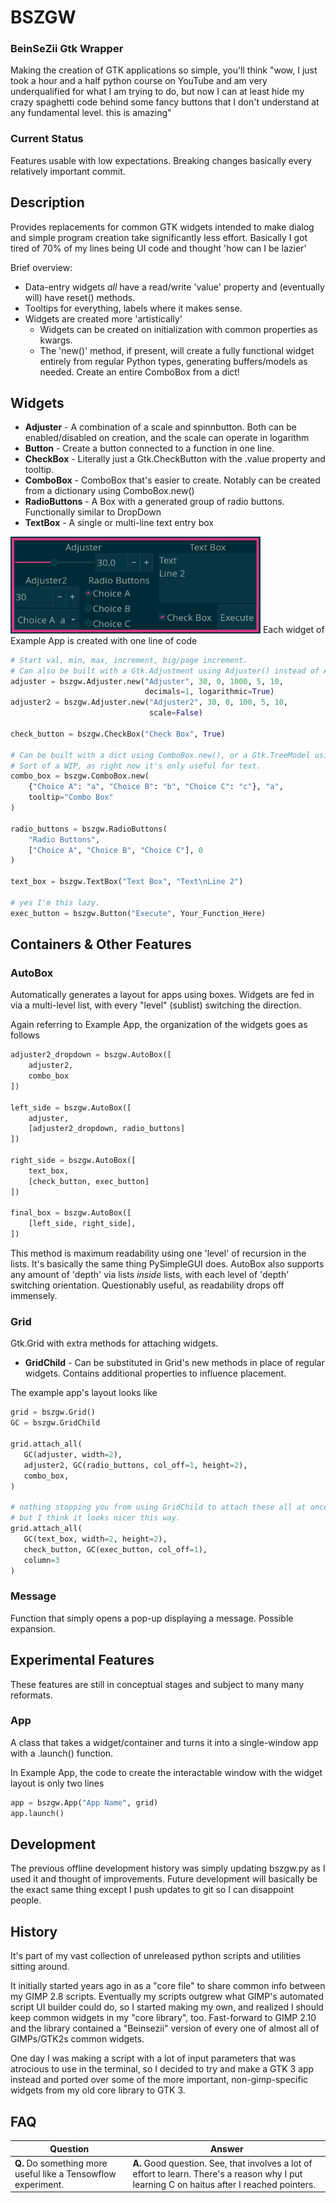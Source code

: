 # BSZGW
### BeinSeZii Gtk Wrapper
Making the creation of GTK applications so simple, you'll think "wow, I just took a hour and a half python course on YouTube and am very underqualified for what I am trying to do, but now I can at least hide my crazy spaghetti code behind some fancy buttons that I don't understand at any fundamental level. this is amazing"

### Current Status
Features usable with low expectations. Breaking changes basically every relatively important commit.

## Description
Provides replacements for common GTK widgets intended to make dialog and
simple program creation take significantly less effort. Basically I got tired
of 70% of my lines being UI code and thought 'how can I be lazier'

Brief overview:
 - Data-entry widgets *all* have a read/write 'value' property and
   (eventually will) have reset() methods.
 - Tooltips for everything, labels where it makes sense.
 - Widgets are created more 'artistically'
   - Widgets can be created on initialization with common properties as kwargs.
   - The 'new()' method, if present, will create a fully functional widget
     entirely from regular Python types, generating buffers/models as needed.
     Create an entire ComboBox from a dict!

## Widgets
 - **Adjuster** - A combination of a scale and spinnbutton. Both can be enabled/disabled on creation, and the scale can operate in logarithm
 - **Button** - Create a button connected to a function in one line.
 - **CheckBox** - Literally just a Gtk.CheckButton with the .value property and tooltip.
 - **ComboBox** - ComboBox that's easier to create. Notably can be created from a dictionary using ComboBox.new()
 - **RadioButtons** - A Box with a generated group of radio buttons. Functionally similar to DropDown
 - **TextBox** - A single or multi-line text entry box

<img src="./Example Apps/example_app.png" width="400">
Each widget of Example App is created with one line of code

```python
# Start val, min, max, increment, big/page increment.
# Can also be built with a Gtk.Adjustment using Adjuster() instead of Adjuster.new()
adjuster = bszgw.Adjuster.new("Adjuster", 30, 0, 1000, 5, 10,
                              decimals=1, logarithmic=True)
adjuster2 = bszgw.Adjuster.new("Adjuster2", 30, 0, 100, 5, 10,
                               scale=False)

check_button = bszgw.CheckBox("Check Box", True)

# Can be built with a dict using ComboBox.new(), or a Gtk.TreeModel using ComboBox()
# Sort of a WIP, as right now it's only useful for text.
combo_box = bszgw.ComboBox.new(
    {"Choice A": "a", "Choice B": "b", "Choice C": "c"}, "a",
    tooltip="Combo Box"
)

radio_buttons = bszgw.RadioButtons(
    "Radio Buttons",
    ["Choice A", "Choice B", "Choice C"], 0
)

text_box = bszgw.TextBox("Text Box", "Text\nLine 2")

# yes I'm this lazy.
exec_button = bszgw.Button("Execute", Your_Function_Here)
```

## Containers & Other Features
### AutoBox
Automatically generates a layout for apps using boxes. Widgets are fed in via a multi-level list, with every "level" (sublist) switching the direction.

Again referring to Example App, the organization of the widgets goes as follows
 
```python
adjuster2_dropdown = bszgw.AutoBox([
    adjuster2,
    combo_box
])

left_side = bszgw.AutoBox([
    adjuster,
    [adjuster2_dropdown, radio_buttons]
])

right_side = bszgw.AutoBox([
    text_box,
    [check_button, exec_button]
])

final_box = bszgw.AutoBox([
    [left_side, right_side],
])
```
This method is maximum readability using one 'level' of recursion in the lists. It's basically the same thing PySimpleGUI does. AutoBox also supports any amount of 'depth' via lists *inside* lists, with each level of 'depth' switching orientation. Questionably useful, as readability drops off immensely.

### Grid
Gtk.Grid with extra methods for attaching widgets.
 - **GridChild** - Can be substituted in Grid's new methods in place of regular widgets. Contains additional properties to influence placement.

 The example app's layout looks like 
 ```python
grid = bszgw.Grid()
GC = bszgw.GridChild

grid.attach_all(
    GC(adjuster, width=2),
    adjuster2, GC(radio_buttons, col_off=1, height=2),
    combo_box,
)

# nothing stopping you from using GridChild to attach these all at once
# but I think it looks nicer this way.
grid.attach_all(
    GC(text_box, width=2, height=2),
    check_button, GC(exec_button, col_off=1),
    column=3
)
 ```
 
### Message
Function that simply opens a pop-up displaying a message. Possible expansion. 

## Experimental Features
These features are still in conceptual stages and subject to many many reformats.
### App
A class that takes a widget/container and turns it into a single-window app with a .launch() function.

In Example App, the code to create the interactable window with the widget layout is only two lines
```python
app = bszgw.App("App Name", grid)
app.launch()
```

## Development
The previous offline development history was simply updating bszgw.py as I used it and thought of improvements. Future development will basically be the exact same thing except I push updates to git so I can disappoint people.

## History
It's part of my vast collection of unreleased python scripts and utilities sitting around.

It initially started years ago in as a "core file" to share common info between my GIMP 2.8 scripts. Eventually my scripts outgrew what GIMP's automated script UI builder could do, so I started making my own, and realized I should keep common widgets in my "core library", too. Fast-forward to GIMP 2.10 and the library contained a "Beinsezii" version of every one of almost all of GIMPs/GTK2s common widgets.

One day I was making a script with a lot of input parameters that was atrocious to use in the terminal, so I decided to try and make a GTK 3 app instead and ported over some of the more important, non-gimp-specific widgets from my old core library to GTK 3.

## FAQ
Question|Answer
--------|------
**Q.** Do something more useful like a Tensowflow experiment.|**A.** Good question. See, that involves a lot of effort to learn. There's a reason why I put learning C on haitus after I reached pointers.
